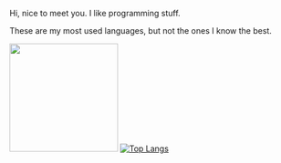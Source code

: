 Hi, nice to meet you. I like programming stuff.

These are my most used languages, but not the ones I know the best.

<img src="https://user-images.githubusercontent.com/77107077/196487998-2b996735-3a98-4dd1-b19a-200efd917863.gif" style="width: 190px;"></img>
[![Top Langs](https://github-readme-stats.vercel.app/api/top-langs/?username=DevZillion&langs_count=8&layout=compact)](https://github.com/anuraghazra/github-readme-stats)
